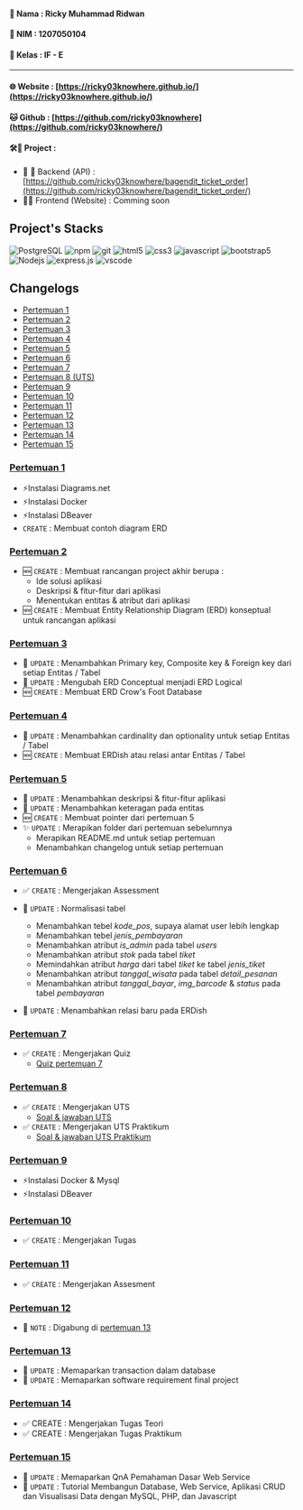 #### 📌 Nama   : Ricky Muhammad Ridwan
#### 📌 NIM	  : 1207050104
#### 📌 Kelas	: IF - E
-------------------------------------------

#### 🌐 Website : [https://ricky03knowhere.github.io/](https://ricky03knowhere.github.io/)
#### 🐱 Github  : [https://github.com/ricky03knowhere](https://github.com/ricky03knowhere/)
#### 🛠️🚀 Project : 
  - 💾 🔑 Backend (API) : [https://github.com/ricky03knowhere/bagendit_ticket_order](https://github.com/ricky03knowhere/bagendit_ticket_order/)
  - 🌈✨ Frontend (Website) : Comming soon

## Project's Stacks
 <img alt="PostgreSQL" src="https://img.shields.io/badge/-PostgreSQL-4169E1?style=flat-square&logo=postgresql&logoColor=white" /> <img alt="npm" src="https://img.shields.io/badge/-NPM-CB3837?style=flat-square&logo=npm&logoColor=white" />   <img alt="git" src="https://img.shields.io/badge/-Git-F05032?style=flat-square&logo=git&logoColor=white" /> <img alt="html5" src="https://img.shields.io/badge/-HTML5-E34F26?style=flat-square&logo=html5&logoColor=white" /> <img alt="css3" src="https://img.shields.io/badge/-CSS3-1572B6?style=flat-square&logo=css3&logoColor=white" /> <img alt="javascript" src="https://img.shields.io/badge/-JavaScript-yellow?style=flat-square&logo=javascript&logoColor=white" /> <img alt="bootstrap5" src="https://img.shields.io/badge/-Bootstrap5-7952B3?style=flat-square&logo=bootstrap&logoColor=white" /> <img alt="Nodejs" src="https://img.shields.io/badge/-Node.js-43853d?style=flat-square&logo=Node.js&logoColor=white" /> <img alt="express.js" src="https://img.shields.io/badge/-Express.js-F7DF1E?style=flat-square&logo=express&logoColor=black" /> <img alt="vscode" src="https://img.shields.io/badge/-VSCode-007ACC?style=flat-square&logo=visualstudiocode&logoColor=white" />

## Changelogs
- [Pertemuan 1](#pertemuan-1)
- [Pertemuan 2](#pertemuan-2)
- [Pertemuan 3](#pertemuan-3)
- [Pertemuan 4](#pertemuan-4)
- [Pertemuan 5](#pertemuan-5)
- [Pertemuan 6](#pertemuan-6)
- [Pertemuan 7](#pertemuan-7)
- [Pertemuan 8 (UTS)](#pertemuan-8)
- [Pertemuan 9](#pertemuan-9)
- [Pertemuan 10](#pertemuan-10)
- [Pertemuan 11](#pertemuan-11)
- [Pertemuan 12](#pertemuan-12)
- [Pertemuan 13](#pertemuan-13)
- [Pertemuan 14](#pertemuan-14)
- [Pertemuan 15](#pertemuan-15)

### [Pertemuan 1](pertemuan_1)
- ⚡Instalasi Diagrams.net
- ⚡Instalasi Docker
- ⚡Instalasi DBeaver
- `CREATE` : Membuat contoh diagram ERD
### [Pertemuan 2](pertemuan_2)
- 🆕 `CREATE` : Membuat rancangan project akhir berupa : 
  - Ide solusi aplikasi 
  - Deskripsi & fitur-fitur dari aplikasi
  - Menentukan entitas & atribut dari aplikasi
- 🆕 `CREATE` : Membuat Entity Relationship Diagram (ERD) konseptual untuk rancangan aplikasi
### [Pertemuan 3](pertemuan_3)
- 🚀 `UPDATE` : Menambahkan Primary key, Composite key & Foreign key dari setiap Entitas / Tabel
- 🚀 `UPDATE` : Mengubah ERD Conceptual menjadi ERD Logical
- 🆕 `CREATE` : Membuat ERD Crow's Foot Database
### [Pertemuan 4](pertemuan_4)
- 🚀 `UPDATE` : Menambahkan cardinality dan optionality untuk setiap Entitas / Tabel
- 🆕 `CREATE` : Membuat ERDish atau relasi antar Entitas / Tabel
### [Pertemuan 5](pertemuan_5)
- 🚀 `UPDATE` : Menambahkan deskripsi & fitur-fitur aplikasi
- 🚀 `UPDATE` : Menambahkan keteragan pada entitas
- 🆕 `CREATE` : Membuat pointer dari pertemuan 5
- ✨ `UPDATE` : Merapikan folder dari pertemuan  sebelumnya
  - Merapikan README.md untuk setiap pertemuan
  - Menambahkan changelog untuk setiap pertemuan
### [Pertemuan 6](pertemuan_6)
- ✅ `CREATE` : Mengerjakan Assessment
- 🚀 `UPDATE` : Normalisasi tabel
  - Menambahkan tebel *kode_pos*, supaya alamat user lebih lengkap
  - Menambahkan tebel *jenis_pembayaran*
  - Menambahkan atribut *is_admin* pada tabel *users*
  - Menambahkan atribut *stok* pada tabel *tiket*
  - Memindahkan  atribut *harga* dari tabel *tiket* ke tabel *jenis_tiket*
  - Menambahkan atribut *tanggal_wisata* pada tabel *detail_pesanan*
  - Menambahkan atribut *tanggal_bayar*, *img_barcode* & *status*  pada tabel *pembayaran*

- 🚀 `UPDATE` : Menambahkan relasi baru pada ERDish
### [Pertemuan 7](pertemuan_7)
- ✅ `CREATE` : Mengerjakan Quiz
  - [Quiz pertemuan 7](./pertemuan_7/quiz.md)

### [Pertemuan 8](#!)
- ✅ `CREATE` : Mengerjakan UTS
    - [Soal & jawaban UTS](UTS)
- ✅ `CREATE` : Mengerjakan UTS Praktikum
  - [Soal & jawaban UTS Praktikum](UTS_praktikum)

### [Pertemuan 9](pertemuan_9)
- ⚡Instalasi Docker & Mysql
- ⚡Instalasi DBeaver

### [Pertemuan 10](pertemuan_10)
- ✅ `CREATE` : Mengerjakan Tugas

### [Pertemuan 11](pertemuan_11)
- ✅ `CREATE` : Mengerjakan Assesment

### [Pertemuan 12](pertemuan_12)
- 📌 `NOTE` : Digabung di [pertemuan 13](https://github.com/ricky03knowhere/IF214002/tree/main/pertemuan_13)

### [Pertemuan 13](pertemuan_13)
- 🚀 `UPDATE` : Memaparkan transaction dalam database
- 🚀 `UPDATE` : Memaparkan software requirement final project

### [Pertemuan 14](pertemuan_14)
- ✅ CREATE : Mengerjakan Tugas Teori
- ✅ CREATE : Mengerjakan Tugas Praktikum

### [Pertemuan 15](pertemuan_15)
- 🚀 `UPDATE` : Memaparkan QnA Pemahaman Dasar Web Service
- 🚀 `UPDATE` : Tutorial Membangun Database, Web Service, Aplikasi CRUD dan Visualisasi Data dengan MySQL, PHP, dan Javascript